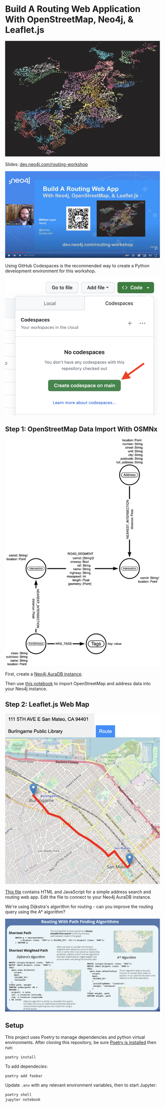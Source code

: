 # Build A Routing Web Application With OpenStreetMap, Neo4j, & Leaflet.js

![](img/BostonGraphViz.png)

Slides: [dev.neo4j.com/routing-workshop](https://dev.neo4j.com/routing-workshop)

[![Build a routing web application with openstreetmap, neo4j, and leaflet.js](img/video.png)](https://www.youtube.com/watch?v=Z4XZgsbaD9c)

Using GitHub Codespaces is the recommended way to create a Python development environment for this workshop.

![](img/codespaces.png)

## Step 1: OpenStreetMap Data Import With OSMNx

![](img/data_model_addresses.png)

First, create a [Neo4j AuraDB instance](https://dev.neo4j.com/aura).

Then use [this notebook](https://github.com/johnymontana/openstreetmap-routing-web-app-workshop/blob/main/notebooks/01-import.ipynb) to import OpenStreetMap and address data into your Neo4j instance.


## Step 2: Leaflet.js Web Map

![](img/address_routing.png)

[This file](https://github.com/johnymontana/openstreetmap-routing-web-app-workshop/blob/main/web/address_routing.html) contains HTML and JavaScript for a simple address search and routing web app. Edit the file to connect to your Neo4j AuraDB instance.

We're using Dijkstra's algorithm for routing - can you improve the routing query using the A* algorithm?

![](img/path_finding.png)


## Setup

This project uses Poetry to manage dependencies and python virtual environments. After cloning this repository, be sure [Poetry is installed](https://python-poetry.org/) then run:

```
poetry install
```

To add dependecies:

```
poetry add foobar
```

Update `.env` with any relevant environment variables, then to start Jupyter:

```
poetry shell
jupyter notebook
```
